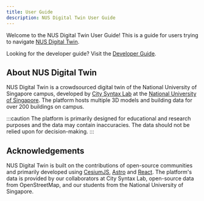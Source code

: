 ```yaml
---
title: User Guide
description: NUS Digital Twin User Guide
---
```


Welcome to the NUS Digital Twin User Guide! This is a guide for users trying to navigate [NUS Digital Twin](https://www.nus-digital-twin.com).

Looking for the developer guide? Visit the [Developer Guide](/dev-guide).

## About NUS Digital Twin

NUS Digital Twin is a crowdsourced digital twin of the National University of Singapore campus, developed by [City Syntax Lab](https://www.citysyntax.io) at the [National University of Singapore](https://nus.edu.sg). The platform hosts multiple 3D models and building data for over 200 buildings on campus.

:::caution
The platform is primarily designed for educational and research purposes and the data may contain inaccuracies. The data should not be relied upon for decision-making.
:::

## Acknowledgements

NUS Digital Twin is built on the contributions of open-source communities and primarily developed using [CesiumJS](https://cesium.com/platform/cesiumjs), [Astro](https://astro.build/) and [React](https://react.dev/). The platform's data is provided by our collaborators at City Syntax Lab, open-source data from OpenStreetMap, and our students from the National University of Singapore.

